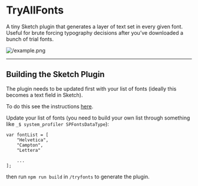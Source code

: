 # TryAllFonts
A tiny Sketch plugin that generates a layer of text set in every given font. Useful for brute forcing typography decisions after you’ve downloaded a bunch of trial fonts.

![/example.png]()

---

## Building the Sketch Plugin
The plugin needs to be updated first with your list of fonts (ideally this becomes a text field in Sketch). 

To do this see the instructions [here](https://developer.sketchapp.com/guides/first-plugin/).

Update your list of fonts (you need to build your own list through something like `_$ system_profiler SPFontsDataType`):

```
var fontList = [
	"Helvetica",
	"Campton",
	"Lettera"
	
	...
];
```

then run `npm run build` in `/tryfonts` to generate the plugin.

